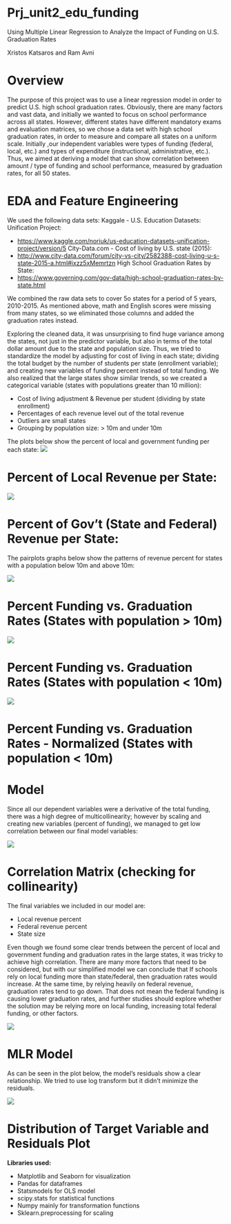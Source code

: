 # Prj_unit2_edu_funding
Using Multiple Linear Regression to Analyze the Impact of Funding on U.S. Graduation Rates

Xristos Katsaros and Ram Avni



# **Overview**

The purpose of this project was to use a linear regression model in order to predict U.S. high school graduation rates. Obviously, there are many factors and vast data, and initially we wanted to focus on school performance across all states. However, different states have different mandatory exams and evaluation matrices, so we chose a data set with high school graduation rates, in order to measure and compare all states on a uniform scale. Initially ,our independent variables were types of funding (federal, local, etc.) and types of expenditure (instructional, administrative, etc.). Thus, we aimed at deriving a model that can show correlation between amount / type of funding and school performance, measured by graduation rates, for all 50 states.



# **EDA and Feature Engineering**

 We used the following data sets:
Kaggale - U.S. Education Datasets: Unification Project:
 * https://www.kaggle.com/noriuk/us-education-datasets-unification-project/version/5
City-Data.com - Cost of living by U.S. state (2015):
 * http://www.city-data.com/forum/city-vs-city/2582388-cost-living-u-s-state-2015-a.html#ixzz5xMemrtzn
High School Graduation Rates by State:
 * https://www.governing.com/gov-data/high-school-graduation-rates-by-state.html


We combined the raw data sets to cover 5o states for a period of 5 years, 2010-2015. As mentioned above, math and English scores were missing from many states, so we eliminated those columns and added the graduation rates instead. 


Exploring the cleaned data, it was unsurprising to find huge variance among the states, not just in the predictor variable, but also in terms of the total dollar amount due to the state and population size. Thus, we tried to standardize the model by adjusting for cost of living in each state; dividing the total budget by the number of students per state (enrollment variable); and creating new variables of funding percent instead of total funding. We also realized that the large states show similar trends, so we created a categorical variable (states with populations greater than 10 million):

  * Cost of living adjustment & Revenue per student (dividing by state enrollment)
  * Percentages of each revenue level out of the total revenue 
  * Outliers are small states
  * Grouping by population size: > 10m and under 10m

The plots below show the percent of local and government funding per each state:
![](https://github.com/ram-avni/Prj_unit2_edu_funding/blob/master/Visuals/local_percent.png)
# **Percent of Local Revenue per State:**

![](https://github.com/ram-avni/Prj_unit2_edu_funding/blob/master/Visuals/gov_percent.png)
# **Percent of Gov’t (State and Federal) Revenue per State:**

The pairplots graphs below show the patterns of revenue percent for states with a population below 10m and above 10m:

![](https://github.com/ram-avni/Prj_unit2_edu_funding/blob/master/Visuals/states_above_10.png)
# **Percent Funding vs. Graduation Rates (States with population > 10m)**

![](https://github.com/ram-avni/Prj_unit2_edu_funding/blob/master/Visuals/states_below_10.png)
# **Percent Funding vs. Graduation Rates (States with population < 10m)**

![](https://github.com/ram-avni/Prj_unit2_edu_funding/blob/master/Visuals/states_above_10_scaled.png)
# **Percent Funding vs. Graduation Rates - Normalized (States with population < 10m)**

# **Model**

Since all our dependent variables were a derivative of the total funding, there was a high degree of multicollinearity; however by scaling and creating new variables (percent of funding), we managed to get low correlation between our final model variables:

![](https://github.com/ram-avni/Prj_unit2_edu_funding/blob/master/Visuals/Corrmtx.png)
# **Correlation Matrix (checking for collinearity)**

The final variables we included in our model are:
  * Local revenue percent
  * Federal revenue percent
  * State size
  
Even though we found some clear trends between the percent of local and government funding and graduation rates in the large states, it was tricky to achieve high correlation. There are many more factors that need to be considered, but with our simplified model we can conclude that If schools rely on local funding more than state/federal, then graduation rates would increase. At the same time, by relying heavily on federal revenue, graduation rates tend to go down. That does not mean the federal funding is causing lower graduation rates, and further studies should explore whether the solution may be relying more on local funding, increasing total federal funding, or other factors.

![](https://github.com/ram-avni/Prj_unit2_edu_funding/blob/master/Visuals/ols.png)
# **MLR Model**

As can be seen in the plot below, the model’s residuals show a clear relationship. We tried to use log transform but it didn’t minimize the residuals.

![](https://github.com/ram-avni/Prj_unit2_edu_funding/blob/master/Visuals/resid.png)
# **Distribution of Target Variable and Residuals Plot**

**Libraries used:**

  * Matplotlib and Seaborn for visualization
  * Pandas for dataframes
  * Statsmodels for OLS model
  * scipy.stats for statistical functions
  * Numpy mainly for transformation functions
  * Sklearn.preprocessing for scaling
